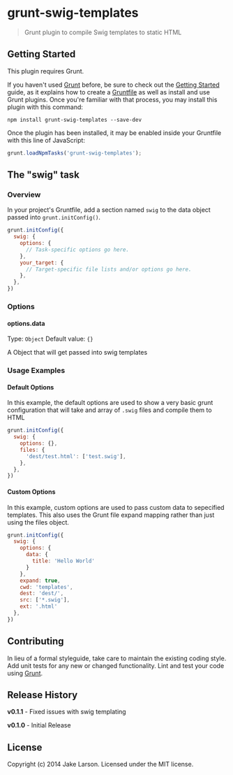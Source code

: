 # grunt-swig-templates

> Grunt plugin to compile Swig templates to static HTML

## Getting Started
This plugin requires Grunt.

If you haven't used [Grunt](http://gruntjs.com/) before, be sure to check out the [Getting Started](http://gruntjs.com/getting-started) guide, as it explains how to create a [Gruntfile](http://gruntjs.com/sample-gruntfile) as well as install and use Grunt plugins. Once you're familiar with that process, you may install this plugin with this command:

```shell
npm install grunt-swig-templates --save-dev
```

Once the plugin has been installed, it may be enabled inside your Gruntfile with this line of JavaScript:

```js
grunt.loadNpmTasks('grunt-swig-templates');
```

## The "swig" task

### Overview
In your project's Gruntfile, add a section named `swig` to the data object passed into `grunt.initConfig()`.

```js
grunt.initConfig({
  swig: {
    options: {
      // Task-specific options go here.
    },
    your_target: {
      // Target-specific file lists and/or options go here.
    },
  },
})
```

### Options

#### options.data
Type: `Object`
Default value: `{}`

A Object that will get passed into swig templates

### Usage Examples

#### Default Options
In this example, the default options are used to show a very basic grunt configuration that will take and array of `.swig` files and compile them to HTML

```js
grunt.initConfig({
  swig: {
    options: {},
    files: {
      'dest/test.html': ['test.swig'],
    },
  },
})
```

#### Custom Options
In this example, custom options are used to pass custom data to sepecified templates. This also uses the Grunt file expand mapping rather than just using the files object.

```js
grunt.initConfig({
  swig: {
    options: {
      data: {
        title: 'Hello World'
      }
    },
    expand: true,
    cwd: 'templates',
    dest: 'dest/',
    src: ['*.swig'],
    ext: '.html'
  },
})
```

## Contributing
In lieu of a formal styleguide, take care to maintain the existing coding style. Add unit tests for any new or changed functionality. Lint and test your code using [Grunt](http://gruntjs.com/).

## Release History

<strong>v0.1.1</strong> - Fixed issues with swig templating

<strong>v0.1.0</strong> - Initial Release

## License
Copyright (c) 2014 Jake Larson. Licensed under the MIT license.
